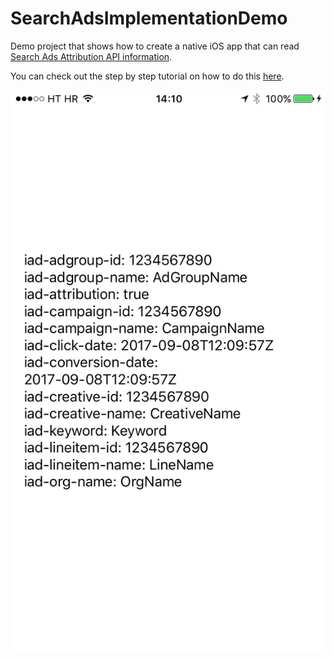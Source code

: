 # SearchAdsImplementationDemo

Demo project that shows how to create a native iOS app that can read [Search Ads Attribution API information](https://searchads.apple.com/help/pdf/attribution-api.pdf).

You can check out the step by step tutorial on how to do this [here](http://www.nikola-breznjak.com/blog/ios/create-native-ios-app-can-read-search-ads-attribution-api-information/).

![](searchAds.png)